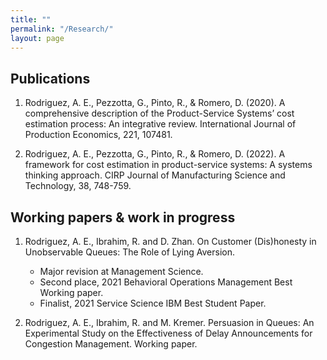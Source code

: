 ```yaml
---
title: ""
permalink: "/Research/"
layout: page
---
```


## Publications

1. Rodriguez, A. E., Pezzotta, G., Pinto, R., & Romero, D. (2020). A comprehensive description of the Product-Service Systems’ cost estimation process: An integrative review. International Journal of Production Economics, 221, 107481.

2. Rodriguez, A. E., Pezzotta, G., Pinto, R., & Romero, D. (2022). A framework for cost estimation in product-service systems: A systems thinking approach. CIRP Journal of Manufacturing Science and Technology, 38, 748-759.


## Working papers & work in progress

1. Rodriguez, A. E., Ibrahim, R. and D. Zhan. On Customer (Dis)honesty in Unobservable Queues: The Role of Lying Aversion.
   * Major revision at Management Science.
   * Second place, 2021 Behavioral Operations Management Best Working paper.
   * Finalist, 2021 Service Science IBM Best Student Paper.

2. Rodriguez, A. E., Ibrahim, R. and  M. Kremer. Persuasion in Queues: An Experimental Study on the Effectiveness of Delay Announcements for Congestion Management. Working paper.
